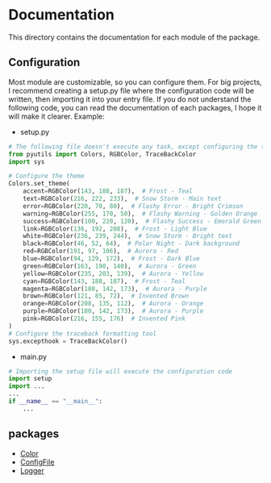 # Documentation
This directory contains the documentation for each module of the package.

## Configuration
Most module are customizable, so you can configure them. For big projects, I recommend creating a setup.py file where 
the configuration code will be written, then importing it into your entry file. If you do not understand the following 
code, you can read the documentation of each packages, I hope it will make it clearer.
Example:
- setup.py
```python
# The following file doesn't execute any task, except configuring the tools.
from pyutils import Colors, RGBColor, TraceBackColor
import sys

# Configure the theme
Colors.set_theme(
    accent=RGBColor(143, 188, 187),  # Frost - Teal
    text=RGBColor(216, 222, 233),  # Snow Storm - Main text
    error=RGBColor(220, 70, 80),  # Flashy Error - Bright Crimson
    warning=RGBColor(255, 170, 50),  # Flashy Warning - Golden Orange
    success=RGBColor(100, 220, 120),  # Flashy Success - Emerald Green
    link=RGBColor(136, 192, 208),  # Frost - Light Blue
    white=RGBColor(236, 239, 244),  # Snow Storm - Bright text
    black=RGBColor(46, 52, 64),  # Polar Night - Dark background
    red=RGBColor(191, 97, 106),  # Aurora - Red
    blue=RGBColor(94, 129, 172),  # Frost - Dark Blue
    green=RGBColor(163, 190, 140),  # Aurora - Green
    yellow=RGBColor(235, 203, 139),  # Aurora - Yellow
    cyan=RGBColor(143, 188, 187),  # Frost - Teal
    magenta=RGBColor(180, 142, 173),  # Aurora - Purple
    brown=RGBColor(121, 85, 72),  # Invented Brown
    orange=RGBColor(208, 135, 112),  # Aurora - Orange
    purple=RGBColor(180, 142, 173),  # Aurora - Purple
    pink=RGBColor(216, 155, 176)  # Invented Pink
)
# Configure the traceback formatting tool
sys.excepthook = TraceBackColor()
```
- main.py
```python
# Importing the setup file will execute the configuration code
import setup
import ...
...
if __name__ == "__main__":
    ...
```

## packages
- [Color](Color.md)
- [ConfigFile](ConfigFile.md)
- [Logger](Logger.md)
